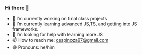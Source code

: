 ### Hi there 👋

- 🔭 I’m currently working on final class projects
- 🌱 I’m currently learning advanced JS,TS, and getting into JS frameworks.
- 🤔 I’m looking for help with learning more JS
- 📫 How to reach me: cespinoza97@gmail.com
- 😄 Pronouns: he/him

